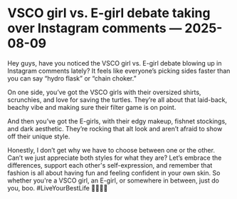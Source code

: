 # VSCO girl vs. E-girl debate taking over Instagram comments — 2025-08-09

Hey guys, have you noticed the VSCO girl vs. E-girl debate blowing up in Instagram comments lately? It feels like everyone’s picking sides faster than you can say “hydro flask” or “chain choker.” 

On one side, you’ve got the VSCO girls with their oversized shirts, scrunchies, and love for saving the turtles. They’re all about that laid-back, beachy vibe and making sure their filter game is on point.

And then you’ve got the E-girls, with their edgy makeup, fishnet stockings, and dark aesthetic. They’re rocking that alt look and aren’t afraid to show off their unique style.

Honestly, I don’t get why we have to choose between one or the other. Can’t we just appreciate both styles for what they are? Let’s embrace the differences, support each other's self-expression, and remember that fashion is all about having fun and feeling confident in your own skin. So whether you're a VSCO girl, an E-girl, or somewhere in between, just do you, boo. #LiveYourBestLife 💁‍♀️🖤🌊